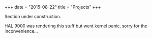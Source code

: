 +++
date = "2015-08-22"
title = "Projects"
+++

Section under construction.

HAL 9000 was rendering this stuff but went kernel panic, sorry for the inconvenience...